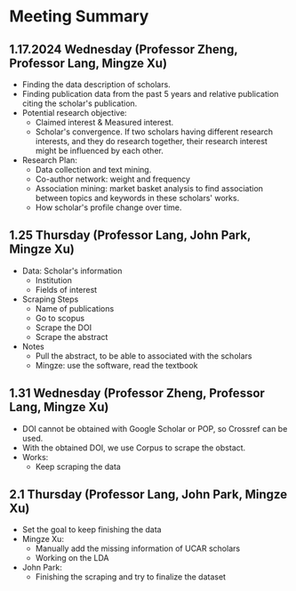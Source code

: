# Meeting Summary

## 1.17.2024 Wednesday (Professor Zheng, Professor Lang, Mingze Xu)
 - Finding the data description of scholars.
 - Finding publication data from the past 5 years and relative publication citing the scholar's publication.
 - Potential research objective:
     - Claimed interest & Measured interest.
     - Scholar's convergence. If two scholars having different research interests, and they do research together, their research interest might be influenced by each other.
 - Research Plan:
     - Data collection and text mining.
     - Co-author network: weight and frequency
     - Association mining: market basket analysis to find association between topics and keywords in these scholars' works.
     - How scholar's profile change over time.

## 1.25 Thursday (Professor Lang, John Park, Mingze Xu)
 - Data: Scholar's information
     - Institution
     - Fields of interest
 - Scraping Steps
     - Name of publications
     - Go to scopus
     - Scrape the DOI
     - Scrape the abstract
- Notes
     - Pull the abstract, to be able to associated with the scholars
     - Mingze: use the software, read the textbook


## 1.31 Wednesday (Professor Zheng, Professor Lang, Mingze Xu)
 - DOI cannot be obtained with Google Scholar or POP, so Crossref can be used.
 - With the obtained DOI, we use Corpus to scrape the obstact.
 - Works:
     - Keep scraping the data

## 2.1 Thursday (Professor Lang, John Park, Mingze Xu)
 - Set the goal to keep finishing the data
 - Mingze Xu:
     - Manually add the missing information of UCAR scholars
     - Working on the LDA
 - John Park:
     - Finishing the scraping and try to finalize the dataset
